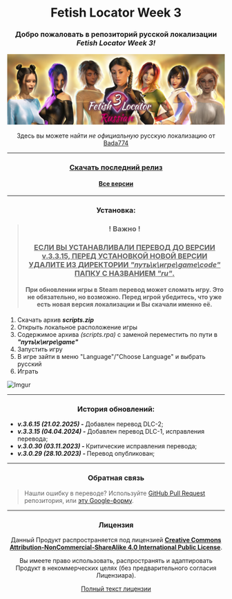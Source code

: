 <h1 align="center">Fetish Locator Week 3</h1>

<h3 align="center">Добро пожаловать в репозиторий русской локализации<br> <i><b>Fetish Locator Week 3!</b></i></h3>

![label](assets/label.png "label")

<p align="center">Здесь вы можете найти <i>не официальную</i> русскую локализацию от <a href="https://steamcommunity.com/id/bada774">Bada774</a>

---

<h3 align="center"><b><a href="https://github.com/Bada774/FL-Week3-Russian/releases/latest">Скачать последний релиз</a></b></h3>

<h4 align="center"><b><a href="https://github.com/Bada774/FL-Week3-Russian/releases/">Все версии</a></b></h4>

---

<h3 align="center"><b>Установка:</b></h3>

> <h3 align="center"><b>! Важно !</b></h3>
>
> <h3 align="center"><u><b>ЕСЛИ ВЫ УСТАНАВЛИВАЛИ ПЕРЕВОД ДО ВЕРСИИ v.3.3.15, ПЕРЕД УСТАНОВКОЙ НОВОЙ ВЕРСИИ УДАЛИТЕ ИЗ ДИРЕКТОРИИ <i>"путь\к\игре\game\code"</i> ПАПКУ С НАЗВАНИЕМ <i>"ru"</i>.</b></u></h3>
>
> <h4 align="center">При обновлении игры в Steam перевод может сломать игру. Это не обязательно, но возможно. Перед игрой убедитесь, что уже есть новая версия локализации и Вы скачали именно её.</h3>

<ol>
    <li>Скачать архив <b><i>scripts.zip</i></b></li>
    <li>Открыть локальное расположение игры</li>
    <li>Содержимое архива <i>(scripts.rpa)</i> с заменой переместить по пути в <b><i>"путь\к\игре\game"</i></b>
    <li>Запустить игру</li>
    <li>В игре зайти в меню "Language"/"Choose Language" и выбрать русский</li>
    <li>Играть</li>
</ol>

![Imgur](https://i.imgur.com/TcCjeXb.gif)

---

<h3 align="center"><b>История обновлений:</b></h3>

<ul>
    <li><b><i>v.3.6.15 (21.02.2025) - </i></b>Добавлен перевод DLC-2;</li>
    <li><b><i>v.3.3.15 (04.04.2024) - </i></b>Добавлен перевод DLC-1, исправления перевода;</li>
    <li><b><i>v.3.0.30 (03.11.2023) - </i></b>Критические исправления перевода;</li>
    <li><b><i>v.3.0.29 (28.10.2023) - </i></b>Перевод опубликован;</li>
</ul>

---

<h3 align="center"><b>Обратная связь</b></h3>

> Нашли ошибку в переводе? Используйте <a href="https://github.com/Bada774/FL-Week3-Russian/pulls">GitHub Pull Request</a> репозитория, или <a href="https://forms.gle/JNBmK86XTixf16Zh8">эту Google-форму</a>.

---

<h3 align="center"><b>Лицензия</b></h3>

<p align="center">Данный Продукт распространяется под лицензией <b><u>Creative Commons Attribution-NonCommercial-ShareAlike 4.0 International Public License</u></b>.</p>

<p align="center">Вы имеете право использовать, распространять и адаптировать Продукт в некоммерческих целях (без предварительного согласия Лицензиара).</p>

<p align="center"><a href="https://github.com/Bada774/FL-Week3-Russian/blob/main/LICENSE">Полный текст лицензии</a></p>
